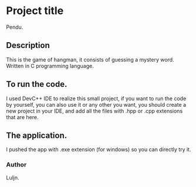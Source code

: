 # Project title

Pendu.

## Description

This is the game of hangman, it consists of guessing a mystery word.
Written in C programming language.

## To run the code.

I used DevC++ IDE to realize this small project, if you want to run the code by yourself, 
you can also use it or any other you want, you should create a new project in your IDE,
and add all the files with .hpp or .cpp extensions that are here. 

## The application.

I pushed the app with .exe extension (for windows) so you can directly try it.

### Author

Luljn.